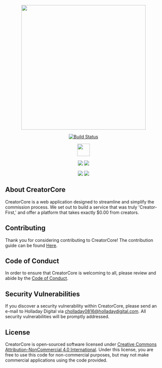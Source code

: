 <p align="center"><a href="https://laravel.com" target="_blank"><img src="https://raw.githubusercontent.com/laravel/art/master/logo-lockup/5%20SVG/2%20CMYK/1%20Full%20Color/laravel-logolockup-cmyk-red.svg" width="400"></a></p>

<p align="center">
<a href="https://github.com/cholladay0816/CreatorCore"><img src="https://github.com/cholladay0816/CreatorCore/actions/workflows/phpunit.yml/badge.svg" alt="Build Status"></a>
</p>
<p align="center">
<a href="https://forthebadge.com"><img height="40px" src="https://forthebadge.com/images/badges/works-on-my-machine.svg"/></a>
</p>
<p align="center">
<a href="https://forthebadge.com"><img src="https://forthebadge.com/images/badges/for-you.svg"/></a>
<a href="https://forthebadge.com"><img src="https://forthebadge.com/images/badges/as-seen-on-tv.svg"/></a>
</p>
<p align="center">
<a href="https://forthebadge.com"><img src="https://forthebadge.com/images/badges/powered-by-electricity.svg"/></a>
<a href="https://forthebadge.com"><img src="https://forthebadge.com/images/badges/uses-badges.svg"/></a>
</p>

## About CreatorCore

CreatorCore is a web application designed to streamline and simplify the commission process. We set out to build a service that was truly 'Creator-First,' and offer a platform that takes exactly $0.00 from creators.

## Contributing

Thank you for considering contributing to CreatorCore! The contribution guide can be found [Here](https://github.com/cholladay0816/CreatorCore/blob/main/CONTRIBUTING.md).

## Code of Conduct

In order to ensure that CreatorCore is welcoming to all, please review and abide by the [Code of Conduct](https://github.com/cholladay0816/CreatorCore/blob/main/CODE_OF_CONDUCT.md).

## Security Vulnerabilities

If you discover a security vulnerability within CreatorCore, please send an e-mail to Holladay Digital via [cholladay0816@holladaydigital.com](mailto:cholladay0816@holladaydigital.com). All security vulnerabilities will be promptly addressed.

## License

CreatorCore is open-sourced software licensed under [Creative Commons Attribution-NonCommercial 4.0 International](https://creativecommons.org/licenses/by-nc/4.0/).  Under this license, you are free to use this code for non-commercial purposes, but may not make commercial applications using the code provided.
